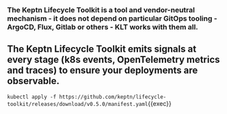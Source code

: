 <br>



### The Keptn Lifecycle Toolkit is a tool and vendor-neutral mechanism - it does not depend on particular GitOps tooling - ArgoCD, Flux, Gitlab or others - KLT works with them all.

## The Keptn Lifecycle Toolkit emits signals at every stage (k8s events, OpenTelemetry metrics and traces) to ensure your deployments are observable.

`kubectl apply -f https://github.com/keptn/lifecycle-toolkit/releases/download/v0.5.0/manifest.yaml`{{exec}}